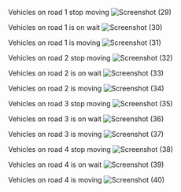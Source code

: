 Vehicles on road 1 stop moving
![Screenshot (29)](https://user-images.githubusercontent.com/68462123/164858341-1d5967ec-5f5f-4d74-aa5e-a565c6a2d81b.png)

Vehicles on road 1 is on wait
![Screenshot (30)](https://user-images.githubusercontent.com/68462123/164865750-027d3c54-58b7-42bc-9f5c-04b673452cda.png)

Vehicles on road 1 is moving
![Screenshot (31)](https://user-images.githubusercontent.com/68462123/164865820-301f447e-4b11-4884-81b1-da0c70b63459.png)

Vehicles on road 2 stop moving
![Screenshot (32)](https://user-images.githubusercontent.com/68462123/164865833-41d0e6af-4b0b-40fe-b17c-8c27964f5507.png)

Vehicles on road 2 is on wait
![Screenshot (33)](https://user-images.githubusercontent.com/68462123/164865857-59ee89da-8c62-4cf0-a138-5fe8490615ab.png)

Vehicles on road 2 is moving
![Screenshot (34)](https://user-images.githubusercontent.com/68462123/164865891-4cdf870d-6b4a-471f-a828-821ae3379949.png)

Vehicles on road 3 stop moving
![Screenshot (35)](https://user-images.githubusercontent.com/68462123/164865907-931025ba-8db4-480c-bbc9-42381c85ec45.png)

Vehicles on road 3 is on wait
![Screenshot (36)](https://user-images.githubusercontent.com/68462123/164865921-da199858-eba3-4f0b-bb03-b34e93f55942.png)

Vehicles on road 3 is moving
![Screenshot (37)](https://user-images.githubusercontent.com/68462123/164865929-1433b9f6-e992-4323-bdd0-61604281a346.png)

Vehicles on road 4 stop moving
![Screenshot (38)](https://user-images.githubusercontent.com/68462123/164865936-a7874f57-4d32-49d2-bb0b-7fdcc2e7d7c7.png)

Vehicles on road 4 is on wait
![Screenshot (39)](https://user-images.githubusercontent.com/68462123/164865943-1b7562fe-9207-4085-92ba-372ec79ba404.png)

Vehicles on road 4 is moving
![Screenshot (40)](https://user-images.githubusercontent.com/68462123/164865955-334f5583-8ab2-4b06-bf03-586b6f53a99d.png)



